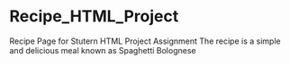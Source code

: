 # Recipe_HTML_Project
Recipe Page for Stutern HTML Project Assignment
The recipe is a simple and delicious meal known as Spaghetti Bolognese
